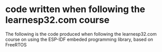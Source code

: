 # code written when following the learnesp32.com course

The following is the code produced when following the learnesp32.com course on using the ESP-IDF embeded programming library, based on FreeRTOS
 
